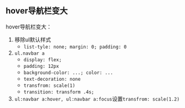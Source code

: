 


## hover导航栏变大
hover导航栏变大：
1. 移除ul默认样式
    * `list-tyle: none; margin: 0; padding: 0`
2. `ul.navbar a`
    * `display: flex;`
    * `padding: 12px`
    * `background-color: ...; color: ...`
    * `text-decoration: none`
    * `transfrom: scale(1)`
    * `transition: transform .4s;`
3. `ul:navbar a:hover, ul:navbar a:focus`设置`transfrom: scale(1.2)`